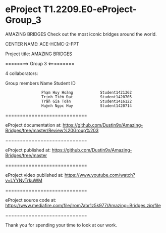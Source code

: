 # eProject T1.2209.E0-eProject-Group_3

AMAZING BRIDGES
Check out the most iconic bridges around the world.

CENTER NAME: ACE-HCMC-2-FPT

Project title: AMAZING BRIDGES

========> Group 3 <=========

4 collaborators:

Group members Name Student ID

                    Phạm Huy Hoàng            Student1421362
                    Trịnh Tiến Đạt            Student1420705
                    Trần Gia Toàn             Student1416122
                    Huỳnh Ngọc Huy            Student1420714
============================

eProject documentation at: https://github.com/Dustin9x/Amazing-Bridges/tree/master/Review%20Group%203

============================

eProject published at: https://github.com/Dustin9x/Amazing-Bridges/tree/master

============================

eProject video published at: https://www.youtube.com/watch?v=LYYNvTrkuWM

============================

eProject source code at: https://www.mediafire.com/file/lrom7abr1z5k977/Amazing+Bridges.zip/file

============================

Thank you for spending your time to look at our work.
